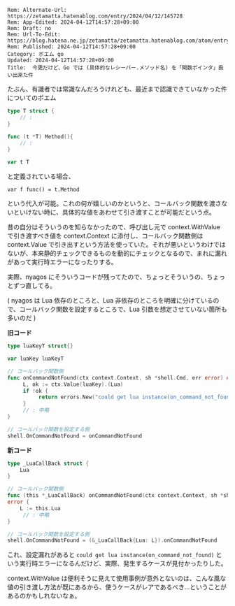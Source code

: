 ```header
Rem: Alternate-Url: https://zetamatta.hatenablog.com/entry/2024/04/12/145728
Rem: App-Edited: 2024-04-12T14:57:28+09:00
Rem: Draft: no
Rem: Url-To-Edit: https://blog.hatena.ne.jp/zetamatta/zetamatta.hatenablog.com/atom/entry/6801883189097950819
Rem: Published: 2024-04-12T14:57:28+09:00
Category: ポエム go
Updated: 2024-04-12T14:57:28+09:00
Title:  今更だけど、Go では (具体的なレシーバー.メソッド名) を「関数ポインタ」扱い出来た件
```
たぶん、有識者では常識なんだろうけれども、最近まで認識できていなかった件についてのポエム

```go
type T struct {
    // :
}

func (t *T) Method(){
    // :
}

var t T
```

と定義されている場合、

```
var f func() = t.Method
```

という代入が可能。これの何が嬉しいのかというと、コールバック関数を渡さないといけない時に、具体的な値をあわせて引き渡すことが可能だという点。

昔の自分はそういうのを知らなかったので、呼び出し元で context.WithValue で引き渡すべき値を context.Context に添付し、コールバック関数側は context.Value で引き出すという方法を使っていた。それが悪いというわけではないが、本来静的チェックできるものを動的にチェックとなるので、まれに漏れがあって実行時エラーになったりする。

実際、nyagos にそういうコードが残ってたので、ちょっとそういうの、ちょっとずつ直してる。

( nyagos は Lua 依存のところと、Lua 非依存のところを明確に分けているので、コールバック関数を設定するところで、Lua 引数を想定させていない箇所も多いのだ )

**旧コード**

```go
type luaKeyT struct{}

var luaKey luaKeyT

// コールバック関数側
func onCommandNotFound(ctx context.Context, sh *shell.Cmd, err error) error {
     L, ok := ctx.Value(luaKey).(Lua)
     if !ok {
          return errors.New("could get lua instance(on_command_not_found)")
     }
     // : 中略
}

// コールバック関数を設定する側
shell.OnCommandNotFound = onCommandNotFound
```

**新コード**

```go
type _LuaCallBack struct {
    Lua
}

// コールバック関数側
func (this *_LuaCallBack) onCommandNotFound(ctx context.Context, sh *shell.Cmd, err error)
error {
    L := this.Lua
     // : 中略
}

// コールバック関数を設定する側
shell.OnCommandNotFound = (&_LuaCallBack{Lua: L}).onCommandNotFound
```

これ、設定漏れがあると `could get lua instance(on_command_not_found)` という実行時エラーになるんだけど、実際、発生するケースが見付かったりした。

context.WithValue は便利そうに見えて使用事例が意外とないのは、こんな風な値の引き渡し方法が既にあるから、使うケースがレアであるべき…ということがあるのかもしれないなぁ。
